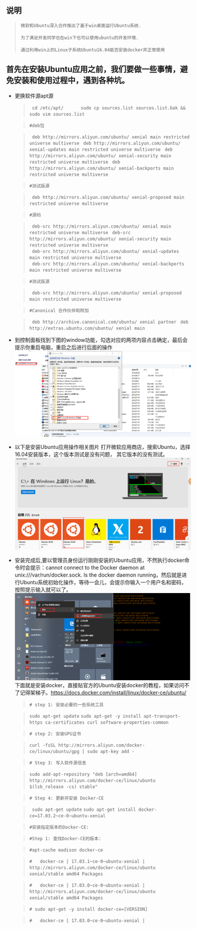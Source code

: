 ## 说明

>     微软和Ubuntu深入合作推出了基于win桌面运行Ubuntu系统.
>     
>     为了满足开发同学也在win下也可以使用ubuntu的开发环境.
>     
>     通过利用win上的Linux子系统Ubuntu16.04能否安装docker并正常使用

    

## 首先在安装Ubuntu应用之前，我们要做一些事情，避免安装和使用过程中，遇到各种坑。
 - 更换软件源apt源
    > ` cd /etc/apt/`
    > `      sudo cp sources.list sources.list.bak && sudo vim sources.list`
    
    > `#deb包 `
    
    > ` deb http://mirrors.aliyun.com/ubuntu/ xenial main restricted universe multiverse`
    > ` deb http://mirrors.aliyun.com/ubuntu/ xenial-updates main restricted universe multiverse`
    > ` deb http://mirrors.aliyun.com/ubuntu/ xenial-security main restricted universe multiverse`
    > ` deb http://mirrors.aliyun.com/ubuntu/ xenial-backports main restricted universe multiverse`
    
    > `#测试版源 `
    
    > ` deb http://mirrors.aliyun.com/ubuntu/ xenial-proposed main restricted universe multiverse`
    
    > `#源码 `
    
    > ` deb-src http://mirrors.aliyun.com/ubuntu/ xenial main restricted universe multiverse`
    > ` deb-src http://mirrors.aliyun.com/ubuntu/ xenial-security main restricted universe multiverse`  
    > ` deb-src http://mirrors.aliyun.com/ubuntu/ xenial-updates main restricted universe multiverse`  
    > ` deb-src http://mirrors.aliyun.com/ubuntu/ xenial-backports main restricted universe multiverse`
    
    > ` #测试版源 `  
    
    > ` deb-src http://mirrors.aliyun.com/ubuntu/ xenial-proposed main restricted universe multiverse` 
    
    > `#Canonical 合作伙伴和附加 `
    
    > ` deb http://archive.canonical.com/ubuntu/ xenial partner` 
    > ` deb http://extras.ubuntu.com/ubuntu/ xenial main`  
    

       
    

 - 到控制面板找到下图的window功能，勾选对应的两项内容点击确定，最后会提示你重启电脑，重启之后进行后面的操作
   ![win10 install linux][1]

    
 - 以下是安装Ubuntu应用操作相关图片 打开微软应用商店，搜索Ubuntu，选择16.04安装版本，这个版本测试是没有问题， 其它版本的没有测试。
    ![安装Ubuntu应用操作][2]

 - 安装完成后,要以管理员身份运行刚刚安装的Ubuntu应用，不然执行docker命令时会提示：cannot connect to the Docker daemon at unix:///var/run/docker.sock. Is the docker daemon running，然后就是进行Ubuntu系统初始化操作，等待一会儿，会提示你输入一个用户名和密码，按照提示输入就可以了。
     ![管理员身份运行刚刚安装的Ubuntu应用][3]
   下面就是安装docker，直接贴官方的Ubuntu安装docker的教程，如果访问不了记得架梯子。https://docs.docker.com/install/linux/docker-ce/ubuntu/
   
   > `# step 1: 安装必要的一些系统工具`

   > `sudo apt-get update`
   > `sudo apt-get -y install apt-transport-https ca-certificates curl software-properties-common`

   > `# step 2: 安装GPG证书`

   > `curl -fsSL http://mirrors.aliyun.com/docker-ce/linux/ubuntu/gpg | sudo apt-key add -`
   

   > `# Step 3: 写入软件源信息`

   > `sudo add-apt-repository "deb [arch=amd64] http://mirrors.aliyun.com/docker-ce/linux/ubuntu $(lsb_release -cs) stable"`


   > `# Step 4: 更新并安装 Docker-CE`

   > ` sudo apt-get update`
   > `sudo apt-get install docker-ce=17.03.2~ce-0~ubuntu-xenial`
   

   > `#安装指定版本的Docker-CE:`
   
   > `#Step 1: 查找Docker-CE的版本:`
   
   > `#apt-cache madison docker-ce`
   
   > `#   docker-ce | 17.03.1~ce-0~ubuntu-xenial | http://mirrors.aliyun.com/docker-ce/linux/ubuntu xenial/stable amd64 Packages`
   
   > `#   docker-ce | 17.03.0~ce-0~ubuntu-xenial | http://mirrors.aliyun.com/docker-ce/linux/ubuntu xenial/stable amd64 Packages` 
      
   > `# sudo apt-get -y install docker-ce=[VERSION]` 
       
   > `#   docker-ce | 17.03.0~ce-0~ubuntu-xenial |`    

  [1]: https://raw.githubusercontent.com/lper/document/master/dev/win-liunx.png
  [2]: https://raw.githubusercontent.com/lper/document/master/dev/win-ubuntu.png
  [3]: https://raw.githubusercontent.com/lper/document/master/dev/ubuntu-scop.png